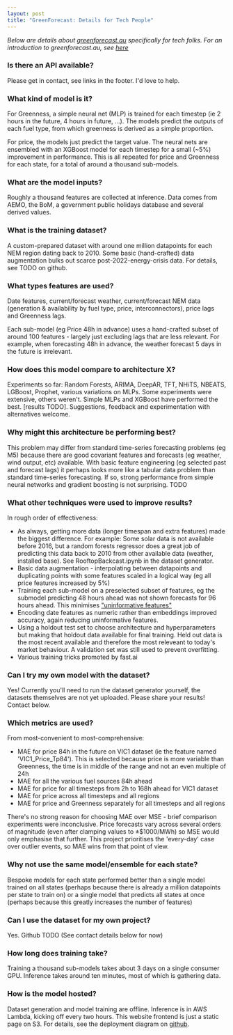 ```yaml
---
layout: post
title: "GreenForecast: Details for Tech People"
---
```


*Below are details about [greenforecast.au](http://greenforecast.au/) specifically for tech folks. For an introduction to greenforecast.au, see [here](/greenforecast)*

### Is there an API available?

Please get in contact, see links in the footer. I'd love to help.

### What kind of model is it?

For Greenness, a simple neural net (MLP) is trained for each timestep (ie 2 hours in the future, 4 hours in future, ...). The models predict the outputs of each fuel type, from which greenness is derived as a simple proportion.

For price, the models just predict the target value. The neural nets are ensembled with an XGBoost model for each timestep for a small (~5%) improvement in performance. This is all repeated for price and Greenness for each state, for a total of around a thousand sub-models.

### What are the model inputs?

Roughly a thousand features are collected at inference. Data comes from AEMO, the BoM, a government public holidays database and several derived values.

### What is the training dataset?

A custom-prepared dataset with around one million datapoints for each NEM region dating back to 2010. Some basic (hand-crafted) data augmentation bulks out scarce post-2022-energy-crisis data. For details, see TODO on github.

### What types features are used?

Date features, current/forecast weather, current/forecast NEM data (generation & availability by fuel type, price, interconnectors), price lags and Greenness lags.

Each sub-model (eg Price 48h in advance) uses a hand-crafted subset of around 100 features - largely just excluding lags that are less relevant. For example, when forecasting 48h in advance, the weather forecast 5 days in the future is irrelevant.

### How does this model compare to architecture X?

Experiments so far: Random Forests, ARIMA, DeepAR, TFT, NHiTS, NBEATS, LGBoost, Prophet, various variations on MLPs. Some experiments were extensive, others weren't. Simple MLPs and XGBoost have performed the best. \[results TODO\]. Suggestions, feedback and experimentation with alternatives welcome.

### Why might this architecture be performing best?

This problem may differ from standard time-series forecasting problems (eg M5) because there are good covariant features and forecasts (eg weather, wind output, etc) available. With basic feature engineering (eg selected past and forecast lags) it perhaps looks more like a tabular data problem than standard time-series forecasting. If so, strong performance from simple neural networks and gradient boosting is not surprising. TODO

### What other techniques were used to improve results?

In rough order of effectiveness:

*   As always, getting more data (longer timespan and extra features) made the biggest difference. For example: Some solar data is not available before 2016, but a random forests regressor does a great job of predicting this data back to 2010 from other available data (weather, installed base). See RooftopBackcast.ipynb in the dataset generator.
*   Basic data augmentation - interpolating between datapoints and duplicating points with some features scaled in a logical way (eg all price features increased by 5%)
*   Training each sub-model on a preselected subset of features, eg the submodel predicting 48 hours ahead was not shown forecasts for 96 hours ahead. This minimises ["uninformative features"](https://arxiv.org/abs/2207.08815)
*   Encoding date features as numeric rather than embeddings improved accuracy, again reducing uninformative features.
*   Using a holdout test set to choose architecture and hyperparameters but making that holdout data available for final training. Held out data is the most recent available and therefore the most releveant to today's market behaviour. A validation set was still used to prevent overfitting.
*   Various training tricks promoted by fast.ai

### Can I try my own model with the dataset?

Yes! Currently you'll need to run the dataset generator yourself, the datasets themselves are not yet uploaded. Please share your results! Contact below.

### Which metrics are used?

From most-convenient to most-comprehensive:

*   MAE for price 84h in the future on VIC1 dataset (ie the feature named 'VIC1\_Price\_Tp84'). This is selected because price is more variable than Greenness, the time is in middle of the range and not an even multiple of 24h
*   MAE for all the various fuel sources 84h ahead
*   MAE for price for all timesteps from 2h to 168h ahead for VIC1 dataset
*   MAE for price across all timesteps and all regions
*   MAE for price and Greenness separately for all timesteps and all regions

There's no strong reason for choosing MAE over MSE - brief comparison experiments were inconclusive. Price forecasts vary across several orders of magnitude (even after clamping values to ±$1000/MWh) so MSE would only emphasise that further. This project prioritises the 'every-day' case over outlier events, so MAE wins from that point of view.

### Why not use the same model/ensemble for each state?

Bespoke models for each state performed better than a single model trained on all states (perhaps because there is already a million datapoints per state to train on) or a single model that predicts all states at once (perhaps because this greatly increases the number of features)

### Can I use the dataset for my own project?

Yes. Github TODO (See contact details below for now)

### How long does training take?

Training a thousand sub-models takes about 3 days on a single consumer GPU. Inference takes around ten minutes, most of which is gathering data.

### How is the model hosted?

Dataset generation and model training are offline. Inference is in AWS Lambda, kicking off every two hours. This website frontend is just a static page on S3. For details, see the deployment diagram on [github](https://github.com/mattyyeung/GreenForecastPublic).